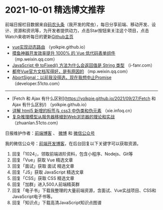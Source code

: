 # 2021-10-01 精选博文推荐

前端日报栏目数据来自[码农头条](https://toutiao.qdkfweb.cn/)（我开发的爬虫），每日分享前端、移动开发、设计、资源和资讯等，为开发者提供动力，点击Star按钮来关注这个项目，点击Watch来收听每日的更新[Github主页](https://github.com/kujian/frontendDaily)
* [vue实现动态路由](https://yolkpie.github.io/2021/09/20/VUE实现动态路由/) （yolkpie.github.io）
* [摸鱼神器开发效率提升 1000% 的 Vue 低代码表单组件](https://mp.weixin.qq.com/s?__biz=MzIyMDkwODczNw==&mid=2247502011&idx=1&sn=fb424c624f58c4c97e1883ee87e084c9) （mp.weixin.qq.com）
* [JavaScript 中 toFixed() 方法为什么会返回值是 String 类型](http://i-fanr.com/2021/09/30/javascript-tofixed/) （i-fanr.com）
* [都夸Vue官方文档写得好，是有原因的](https://mp.weixin.qq.com/s?__biz=MzkxMjI3MTA1Mg==&mid=2247508522&idx=1&sn=56d2e79eced8d6f9eb8f1a3cb5f00770) （mp.weixin.qq.com）
* [AbortSignal：以前我没得选，现在我想中止Promise](https://developer.51cto.com/art/202109/684259.htm) （developer.51cto.com）

***
* [Fetch 和 Ajax 有什么区别](https://yolkpie.github.io/2021/09/27/Fetch 和 Ajax 有什么区别/) （yolkpie.github.io）
* [详解 html5 新增的标签与 css3 中伪类和伪元素](https://xie.infoq.cn/article/b309094a573c3dd28602b8565) （xie.infoq.cn）
* [复杂推理模型从服务器移植到Web浏览器的理论和实战](https://zhuanlan.51cto.com/art/202109/684324.htm) （zhuanlan.51cto.com）

日报维护作者：[前端博客](https://qdkfweb.cn/) 、 [微博](http://weibo.com/kujian) 和 [微信公众号](https://open.weixin.qq.com/qr/code?username=caibaojian_com)

我的微信公众号：[前端开发博客](https://open.weixin.qq.com/qr/code?username=caibaojian_com)，在后台回复以下关键字可以获取资源。

1. 回复「1024」，领取前端进阶资料，包含小程序、Nodejs、Git等
2. 回复「Vue」获取 Vue 精选文章
3. 回复「面试」获取 面试 精选文章
4. 回复「JS」获取 JavaScript 精选文章
5. 回复「CSS」获取 CSS 精选文章
6. 回复「加群」进入500人前端精英群
7. 回复「电子书」下载我整理的大量前端资源，含面试、Vue实战项目、CSS和JavaScript电子书等。
8. 回复「知识点」下载高清JavaScript知识点图谱